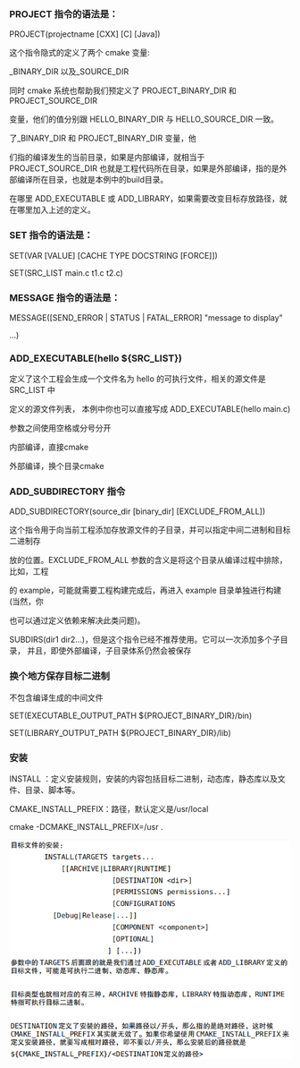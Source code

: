 ### PROJECT 指令的语法是：

PROJECT(projectname [CXX] [C] [Java])

这个指令隐式的定义了两个 cmake 变量:

<projectname>_BINARY_DIR 以及<projectname>_SOURCE_DIR

同时 cmake 系统也帮助我们预定义了 PROJECT_BINARY_DIR 和 PROJECT_SOURCE_DIR

变量，他们的值分别跟 HELLO_BINARY_DIR 与 HELLO_SOURCE_DIR 一致。 

了<projectname>_BINARY_DIR 和 PROJECT_BINARY_DIR 变量，他 

们指的编译发生的当前目录，如果是内部编译，就相当于PROJECT_SOURCE_DIR 也就是工程代码所在目录，如果是外部编译，指的是外部编译所在目录，也就是本例中的build目录。 

在哪里 ADD_EXECUTABLE 或 ADD_LIBRARY，如果需要改变目标存放路径，就在哪里加入上述的定义。



### SET 指令的语法是：

SET(VAR [VALUE] [CACHE TYPE DOCSTRING [FORCE]]) 

SET(SRC_LIST main.c t1.c t2.c)



### MESSAGE 指令的语法是：

MESSAGE([SEND_ERROR | STATUS | FATAL_ERROR] "message to display"

...)



### ADD_EXECUTABLE(hello ${SRC_LIST})

定义了这个工程会生成一个文件名为 hello 的可执行文件，相关的源文件是 SRC_LIST 中 

定义的源文件列表， 本例中你也可以直接写成 ADD_EXECUTABLE(hello main.c)

参数之间使用空格或分号分开



内部编译，直接cmake

外部编译，换个目录cmake



### ADD_SUBDIRECTORY 指令

ADD_SUBDIRECTORY(source_dir [binary_dir] [EXCLUDE_FROM_ALL])

这个指令用于向当前工程添加存放源文件的子目录，并可以指定中间二进制和目标二进制存 

放的位置。EXCLUDE_FROM_ALL 参数的含义是将这个目录从编译过程中排除，比如，工程 

的 example，可能就需要工程构建完成后，再进入 example 目录单独进行构建(当然，你 

也可以通过定义依赖来解决此类问题)。 



SUBDIRS(dir1 dir2...)，但是这个指令已经不推荐使用。它可以一次添加多个子目录， 并且，即使外部编译，子目录体系仍然会被保存



### 换个地方保存目标二进制

不包含编译生成的中间文件

SET(EXECUTABLE_OUTPUT_PATH ${PROJECT_BINARY_DIR}/bin)

SET(LIBRARY_OUTPUT_PATH ${PROJECT_BINARY_DIR}/lib)



### 安装

INSTALL ：定义安装规则，安装的内容包括目标二进制，动态库，静态库以及文件、目录、脚本等。

CMAKE_INSTALL_PREFIX：路径，默认定义是/usr/local

cmake -DCMAKE_INSTALL_PREFIX=/usr .

![image-20200701151730014](img/image-20200701151730014.png)



